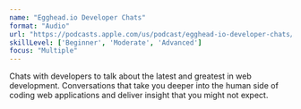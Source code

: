 ```yaml
---
name: "Egghead.io Developer Chats"
format: "Audio"
url: "https://podcasts.apple.com/us/podcast/egghead-io-developer-chats/id1308497805?mt=2"
skillLevel: ['Beginner', 'Moderate', 'Advanced']
focus: "Multiple"
---
```


Chats with developers to talk about the latest and greatest in web development. Conversations that  take you deeper into the human side of coding web applications and deliver insight that you might not expect.
